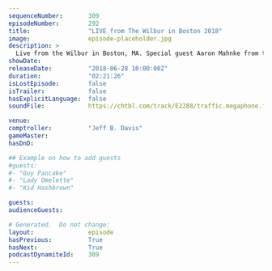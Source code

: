 ```yaml
---
sequenceNumber:       309
episodeNumber:        292
title:                "LIVE from The Wilbur in Boston 2018"
image:                episode-placeholder.jpg
description: >
  Live from the Wilbur in Boston, MA. Special guest Aaron Mahnke from the Lore podcast. Featuring Dan Harmon, Jeff Bryan Davis, Spencer Crittenden, Rob Schrab, Aaron Mahnke and Steve Levy.
showDate:             
releaseDate:          "2018-06-28 10:00:00Z"
duration:             "02:21:26"
isLostEpisode:        false
isTrailer:            false
hasExplicitLanguage:  false
soundFile:            https://chtbl.com/track/E2288/traffic.megaphone.fm/STA7351617876.mp3?updated=1596861023

venue:                
comptroller:          "Jeff B. Davis"
gameMaster:           
hasDnD:               

## Example on how to add guests
#guests:
#- "Guy Pancake"
#- "Lady Omelette"
#- "Kid Hashbrown"

guests:
audienceGuests:

# Generated.  Do not change:
layout:               episode
hasPrevious:          True
hasNext:              True
podcastDynamiteId:    309
---
```

